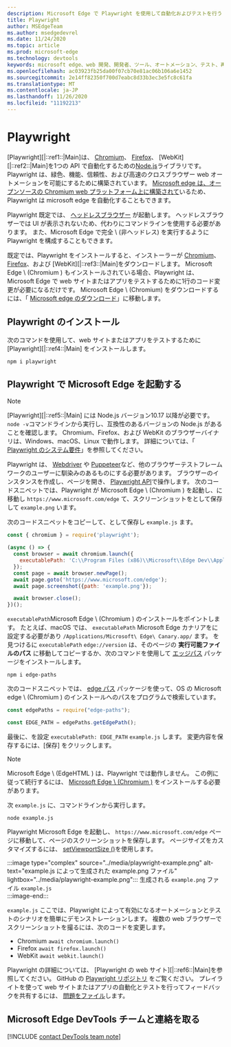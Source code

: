 ```yaml
---
description: Microsoft Edge で Playwright を使用して自動化およびテストを行う
title: Playwright
author: MSEdgeTeam
ms.author: msedgedevrel
ms.date: 11/24/2020
ms.topic: article
ms.prod: microsoft-edge
ms.technology: devtools
keywords: microsoft edge、web 開発、開発者、ツール、オートメーション、テスト、再生ライト、ノード、javascript、npm
ms.openlocfilehash: ac03923fb25da00f07cb70e81ac06b106a6e1452
ms.sourcegitcommit: 2e14ff82350f700d7eabc8d33b3ec3e5fc8c61fa
ms.translationtype: MT
ms.contentlocale: ja-JP
ms.lasthandoff: 11/26/2020
ms.locfileid: "11192213"
---
```

# Playwright  

[Playwright][|::ref1::|Main]は、 [Chromium][ChromiumHome]、 [Firefox][FirefoxMain]、 [WebKit][|::ref2::|Main]を1つの API で自動化するための[Node.js][NodejsMain]ライブラリです。  Playwright は、緑色、機能、信頼性、および高速のクロスブラウザー web オートメーションを可能にするために構築されています。  [Microsoft edge は、オープンソースの Chromium web プラットフォーム上に構築されて][MicrosoftBlogsWindowsExperience20181206]いるため、Playwright は microsoft edge を自動化することもできます。  

Playwright 既定では、 [ヘッドレスブラウザー][WikiHeadlessBrowser] が起動します。  ヘッドレスブラウザーでは UI が表示されないため、代わりにコマンドラインを使用する必要があります。  また、Microsoft Edge で完全 \ (非ヘッドレス) を実行するように Playwright を構成することもできます。  

既定では、Playwright をインストールすると、インストーラーが [Chromium][ChromiumHome]、 [Firefox][FirefoxMain]、および [WebKit][|::ref3::|Main]をダウンロードします。  Microsoft Edge \ (Chromium \) もインストールされている場合、Playwright は、Microsoft Edge で web サイトまたはアプリをテストするために1行のコード変更が必要になるだけです。  Microsoft Edge \ (Chromium) をダウンロードするには、「 [Microsoft edge のダウンロード][MicrosoftEdgeDownload]」に移動します。  

## Playwright のインストール  

次のコマンドを使用して、web サイトまたはアプリをテストするために [Playwright][|::ref4::|Main] をインストールします。  

```shell
npm i playwright
```  

## Playwright で Microsoft Edge を起動する  

> [!NOTE]
> [Playwright][|::ref5::|Main] には Node.js バージョン10.17 以降が必要です。 `node -v`コマンドラインから実行し、互換性のあるバージョンの Node.js があることを確認します。  Chromium、Firefox、および WebKit のブラウザーバイナリは、Windows、macOS、Linux で動作します。 詳細については、「 [Playwright のシステム要件][PlaywrightSystemRequirements]」を参照してください。  

Playwright は、 [Webdriver][WebDriverChromiumMain] や [Puppeteer][PuppeteerMain]など、他のブラウザーテストフレームワークのユーザーに馴染みのあるものにする必要があります。  ブラウザーのインスタンスを作成し、ページを開き、 [Playwright API][PlaywrightAPIReference]で操作します。  次のコードスニペットでは、Playwright が Microsoft Edge \ (Chromium \) を起動し、に移動し `https://www.microsoft.com/edge` て、スクリーンショットをとして保存して `example.png` います。  

次のコードスニペットをコピーして、として保存し `example.js` ます。  

```javascript
const { chromium } = require('playwright');

(async () => {
  const browser = await chromium.launch({
    executablePath: 'C:\\Program Files (x86)\\Microsoft\\Edge Dev\\Application\\msedge.exe'
  });
  const page = await browser.newPage();
  await page.goto('https://www.microsoft.com/edge');
  await page.screenshot({path: 'example.png'});

  await browser.close();
})();
```  

`executablePath`Microsoft Edge \ (Chromium \) のインストールをポイントします。  たとえば、macOS では、 `executablePath` Microsoft Edge カナリアをに設定する必要があり `/Applications/Microsoft\ Edge\ Canary.app/` ます。  を見つけるに `executablePath` `edge://version` は、そのページの **実行可能ファイルのパス** に移動してコピーするか、次のコマンドを使用して [エッジパス][npmEdgePaths] パッケージをインストールします。  

```shell
npm i edge-paths
```  

次のコードスニペットでは、 [edge パス][npmEdgePaths] パッケージを使って、OS の Microsoft edge \ (Chromium \) のインストールへのパスをプログラムで検索しています。  

```javascript
const edgePaths = require("edge-paths");

const EDGE_PATH = edgePaths.getEdgePath();
```  

最後に、を設定 `executablePath: EDGE_PATH` `example.js` します。  変更内容を保存するには、[保存] をクリックします。  

> [!NOTE]
> Microsoft Edge \ (EdgeHTML \) は、Playwright では動作しません。  この例に従って続行するには、 [Microsoft Edge \ (Chromium \)][MicrosoftEdgeDownload] をインストールする必要があります。  

次 `example.js` に、コマンドラインから実行します。  

```shell
node example.js
```  

Playwright Microsoft Edge を起動し、 `https://www.microsoft.com/edge` ページに移動して、ページのスクリーンショットを保存します。  ページサイズをカスタマイズするには、 [setViewportSize ()][PlaywrightAPIPageSetViewport]を使用します。  

:::image type="complex" source="../media/playwright-example.png" alt-text="example.js によって生成された example.png ファイル" lightbox="../media/playwright-example.png":::
    生成される `example.png` ファイル `example.js`  
:::image-end:::  

`example.js` ここでは、Playwright によって有効になるオートメーションとテストのシナリオを簡単にデモンストレーションします。  複数の web ブラウザーでスクリーンショットを撮るには、次のコードを変更します。  

*   Chromium  `await chromium.launch()`  
*   Firefox  `await firefox.launch()`  
*   WebKit  `await webkit.launch()`  

Playwright の詳細については、 [Playwright の web サイト][|::ref6::|Main]を参照してください。  GitHub の  [Playwright リポジトリ][PlaywrightRepo] をご覧ください。  プレイライトを使って web サイトまたはアプリの自動化とテストを行ってフィードバックを共有するには、 [問題をファイル][PlaywrightRepoNewIssue]します。  

## Microsoft Edge DevTools チームと連絡を取る  

[!INCLUDE [contact DevTools team note](../devtools-guide-chromium/includes/contact-devtools-team-note.md)]  

<!-- links -->  

[WebdriverChromiumMain]: ../webdriver-chromium/index.md "WebDriver (Chromium) |Microsoft ドキュメント"  
[PuppeteerMain]: ../puppeteer.md "Puppeteer |Microsoft ドキュメント"  

[MicrosoftBlogsWindowsExperience20181206]: https://blogs.windows.com/windowsexperience/2018/12/06/microsoft-edge-making-the-web-better-through-more-open-source-collaboration "Microsoft Edge: さまざまなオープンソースの共同作業で web の品質を向上させる |Microsoft エクスペリエンスブログ"  

[MicrosoftEdgeDownload]: https://microsoft.com/edge "Microsoft Edge をダウンロードする"  

[ChromiumHome]: https://www.chromium.org/Home "Chromium |Chromium プロジェクト"  

[FirefoxMain]: https://www.mozilla.org/firefox "Mozilla Firefox"  

[NodejsMain]: https://nodejs.org "Node.js"  

[npmEdgePaths]: https://www.npmjs.com/package/edge-paths "edge-パス |npm"  

[PlaywrightMain]: https://playwright.dev "Playwright"  
[PlaywrightAPIReference]: https://playwright.dev#?path=docs/api.md "Playwright API リファレンス"  
[PlaywrightAPIPageSetViewport]: https://playwright.dev#?path=docs%2Fapi.md&q=pagesetviewportsizeviewportsize "setViewportSize (viewportSize) |Playwright API リファレンス"    
[PlaywrightSystemRequirements]: https://playwright.dev#?path=docs/intro.md&q=system-requirements "Playwright システム要件"  

[PlaywrightRepo]: https://github.com/microsoft/playwright "Playwright |GitHub"  
[PlaywrightRepoNewIssue]: https://github.com/microsoft/playwright/issues/new/choose "Playwright リポジトリでの新しい問題 |GitHub"  

[WebKitMain]: https://webkit.org "WebKit"  

[WikiHeadlessBrowser]: https://en.wikipedia.org/wiki/Headless_browser "ヘッドレスブラウザー |Wikipedia"  
